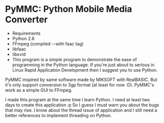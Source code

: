 PyMMC: Python Mobile Media Converter
===

- Requirements
- Python 2.6
- FFmpeg (compiled --with faac tag)
- libfaac
- libxvid
- This program is a simple program to demonstrate the ease of programming in the Python language. If you're just about to serious in Linux Rapid Application Development then I suggest you to use Python.

PyMMC inspired by same software made by MIKSOFT with RealBASIC. But it's only support conversion to 3gp format (at least for now :D). PyMMC's work as a simple GUI to FFmpeg.

I made this program at the same time I learn Python. I need at least two days to create this application :p So I guess I must warn you about the bugs that may rise. I know about the thread issue of application and I still need a better references to implement threading on Python.
